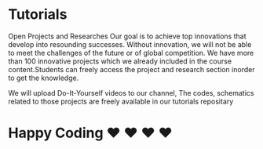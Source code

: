 # Tutorials

Open Projects and Researches
Our goal is to achieve top innovations that develop into resounding successes. Without innovation, we will not be able to meet the challenges of the future or of global competition. We have more than 100 innovative projects which we already included in the course content.Students can freely access the project and research section inorder to get the knowledge.

We will upload Do-It-Yourself videos to our channel, The codes, schematics related to those projects are freely available in our tutorials repositary

# Happy Coding ❤️  ❤️  ❤️  ❤️ 
